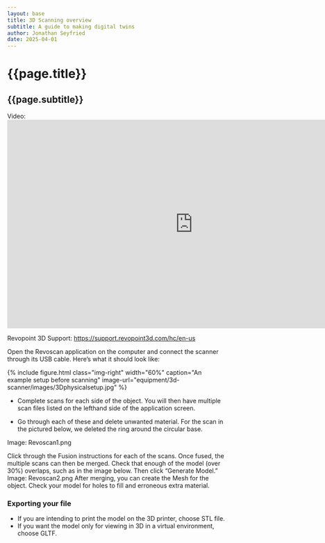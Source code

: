 ```yaml
---
layout: base
title: 3D Scanning overview
subtitle: A guide to making digital twins
author: Jonathan Seyfried
date: 2025-04-01
---
```


# {{page.title}}

## {{page.subtitle}}

<!--
### Table of Contents
* TOC
{:toc}
-->

Video: <iframe width="853" height="480" src="https://www.youtube.com/embed/YNpmpQmFLzo" title="Revopoint POP3 Review - 3D Scanner" frameborder="0" allow="accelerometer; autoplay; clipboard-write; encrypted-media; gyroscope; picture-in-picture; web-share" referrerpolicy="strict-origin-when-cross-origin" allowfullscreen></iframe>

Revopoint 3D Support: https://support.revopoint3d.com/hc/en-us

Open the Revoscan application on the computer and connect the scanner through its USB cable. Here’s what it should look like:

{% include figure.html
  class="img-right"
  width="60%"
  caption="An example setup before scanning"
  image-url="equipment/3d-scanner/images/3Dphysicalsetup.jpg"
%}

- Complete scans for each side of the object. You will then have multiple scan files listed on the lefthand side of the application screen.

- Go through each of these and delete unwanted material. For the scan in the pictured below, we deleted the ring around the circular base.


Image: Revoscan1.png

Click through the Fusion instructions for each of the scans.
Once fused, the multiple scans can then be merged. Check that enough of the model (over 30%) overlaps, such as in the image below. Then click “Generate Model.”
Image: Revoscan2.png
After merging, you can create the Mesh for the object. Check your model for holes to fill and erroneous extra material. 


### Exporting your file
- If you are intending to print the model on the 3D printer, choose STL file. 
- If you want the model only for viewing in 3D in a virtual environment, choose GLTF.